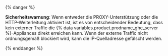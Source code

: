 {% danger %}

**Sicherheitswarnung**: Wenn entweder die PROXY-Unterstützung oder die HTTP-Weiterleitung aktiviert ist, ist es von entscheidender Bedeutung, dass kein externer Traffic die {% data variables.product.prodname_ghe_server %}-Appliances direkt erreichen kann. Wenn der externe Traffic nicht ordnungsgemäß blockiert wird, kann die IP-Quelladresse gefälscht werden.

{% enddanger %}
